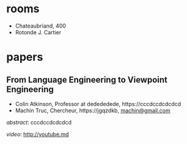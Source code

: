 # rooms
- Chateaubriand, 400
- Rotonde J. Cartier


# papers

## From Language Engineering to Viewpoint Engineering

- Colin Atkinson, Professor at dedededede, https://cccdccdcdcdcd
- Machin Truc, Chercheur, https://jgqzdkb, machin@gmail.com

*abstract*: 
cccdccdcdcdcd

*video*: http://youtube.md